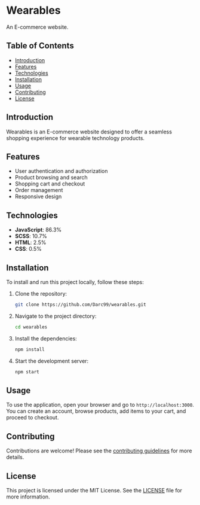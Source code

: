 # Wearables

An E-commerce website.

## Table of Contents

- [Introduction](#introduction)
- [Features](#features)
- [Technologies](#technologies)
- [Installation](#installation)
- [Usage](#usage)
- [Contributing](#contributing)
- [License](#license)

## Introduction

Wearables is an E-commerce website designed to offer a seamless shopping experience for wearable technology products.

## Features

- User authentication and authorization
- Product browsing and search
- Shopping cart and checkout
- Order management
- Responsive design

## Technologies

- **JavaScript**: 86.3%
- **SCSS**: 10.7%
- **HTML**: 2.5%
- **CSS**: 0.5%

## Installation

To install and run this project locally, follow these steps:

1. Clone the repository:
    ```sh
    git clone https://github.com/Darc99/wearables.git
    ```
2. Navigate to the project directory:
    ```sh
    cd wearables
    ```
3. Install the dependencies:
    ```sh
    npm install
    ```
4. Start the development server:
    ```sh
    npm start
    ```

## Usage

To use the application, open your browser and go to `http://localhost:3000`. You can create an account, browse products, add items to your cart, and proceed to checkout.

## Contributing

Contributions are welcome! Please see the [contributing guidelines](CONTRIBUTING.md) for more details.

## License

This project is licensed under the MIT License. See the [LICENSE](LICENSE) file for more information.
